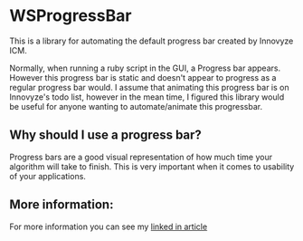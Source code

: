 # WSProgressBar

This is a library for automating the default progress bar created by Innovyze ICM.

Normally, when running a ruby script in the GUI, a Progress bar appears. However this progress bar is static and doesn't appear to progress as a regular progress bar would. I assume that animating this progress bar is on Innovyze's todo list, however in the mean time, I figured this library would be useful for anyone wanting to automate/animate this progressbar.

## Why should I use a progress bar?

Progress bars are a good visual representation of how much time your algorithm will take to finish. This is very important when it comes to usability of your applications. 

## More information:
For more information you can see my [linked in article](https://www.linkedin.com/pulse/infoworks-icm-ruby-script-progress-bar-james-warren)
